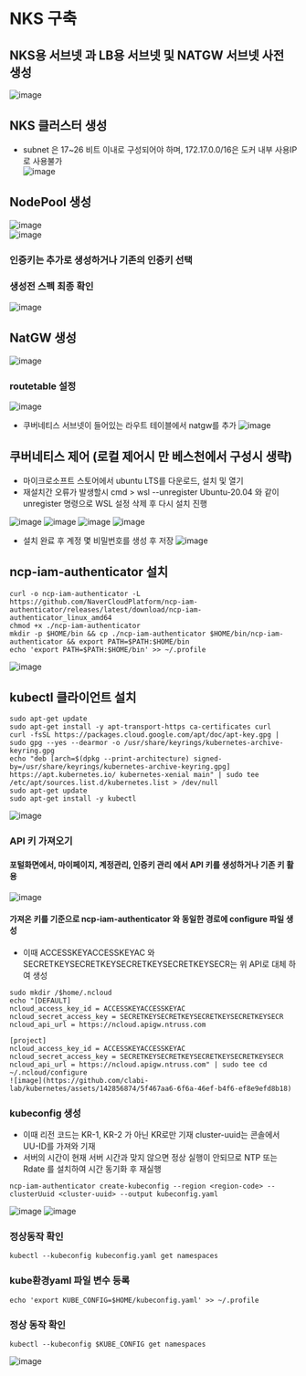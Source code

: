 # NKS 구축
## NKS용 서브넷 과 LB용 서브넷 및 NATGW 서브넷 사전 생성<br>
![image](https://github.com/clabi-lab/kubernetes/assets/142856874/c6dfa2da-00d4-4954-9750-d1f58c3f29bb)<br>

## NKS 클러스터 생성<br>
 - subnet 은 17~26 비트 이내로 구성되어야 하며, 172.17.0.0/16은 도커 내부 사용IP로 사용불가<br>
![image](https://github.com/clabi-lab/kubernetes/assets/142856874/eddb11cc-d2c1-4629-a6d3-107460249780)<br>

## NodePool 생성<br>
![image](https://github.com/clabi-lab/kubernetes/assets/142856874/4399fb68-0937-4af2-8247-a6236528a2c6)<br>
![image](https://github.com/clabi-lab/kubernetes/assets/142856874/0b55c8d3-d769-427f-9d31-16e030c6d8c4)

### 인증키는 추가로 생성하거나 기존의 인증키 선택

### 생성전 스펙 최종 확인<br>
![image](https://github.com/clabi-lab/kubernetes/assets/142856874/78ec33e2-92b4-42d3-acd3-bbd15970fa6b)

## NatGW 생성
![image](https://github.com/clabi-lab/kubernetes/assets/142856874/14a342da-41ba-43a5-ba3f-5b56f494b8ad)

### routetable 설정
![image](https://github.com/clabi-lab/kubernetes/assets/142856874/67a63954-6b9e-459b-b017-afaed426e834)
- 쿠버네티스 서브넷이 들어있는 라우트 테이블에서 natgw를 추가 
![image](https://github.com/clabi-lab/kubernetes/assets/142856874/33662c97-5691-47e9-a9d0-08652acae5b0)

## 쿠버네티스 제어 (로컬 제어시 만 베스천에서 구성시 생략)
- 마이크로소프트 스토어에서 ubuntu LTS를 다운로드, 설치 및 열기<br>
- 재설치간 오류가 발생할시 cmd > wsl --unregister Ubuntu-20.04 와 같이 unregister 명령으로 WSL 설정 삭제 후 다시 설치 진행

![image](https://github.com/clabi-lab/kubernetes/assets/142856874/6c6cd8ed-2fa6-4b06-93dd-93ec828b673b)
![image](https://github.com/clabi-lab/kubernetes/assets/142856874/697097fc-f9b2-4183-a3e0-83ff2148beb5)
![image](https://github.com/clabi-lab/kubernetes/assets/142856874/b0cb453c-e4ab-48cc-b7cd-dad3db692351)
![image](https://github.com/clabi-lab/kubernetes/assets/142856874/38e11f06-0dea-4e2d-8480-e48b3cb33507)
- 설치 완료 후 계정 몇 비밀번호를 생성 후 저장
![image](https://github.com/clabi-lab/kubernetes/assets/142856874/29810583-3b07-4d20-8e89-25741f4fd629)

## ncp-iam-authenticator 설치<br>
```
curl -o ncp-iam-authenticator -L https://github.com/NaverCloudPlatform/ncp-iam-authenticator/releases/latest/download/ncp-iam-authenticator_linux_amd64
chmod +x ./ncp-iam-authenticator
mkdir -p $HOME/bin && cp ./ncp-iam-authenticator $HOME/bin/ncp-iam-authenticator && export PATH=$PATH:$HOME/bin
echo 'export PATH=$PATH:$HOME/bin' >> ~/.profile
```
![image](https://github.com/clabi-lab/kubernetes/assets/142856874/6b71eaff-983a-4692-b743-086ab4f65ee0)


## kubectl 클라이언트 설치<br>
```
sudo apt-get update
sudo apt-get install -y apt-transport-https ca-certificates curl
curl -fsSL https://packages.cloud.google.com/apt/doc/apt-key.gpg | sudo gpg --yes --dearmor -o /usr/share/keyrings/kubernetes-archive-keyring.gpg
echo "deb [arch=$(dpkg --print-architecture) signed-by=/usr/share/keyrings/kubernetes-archive-keyring.gpg] https://apt.kubernetes.io/ kubernetes-xenial main" | sudo tee /etc/apt/sources.list.d/kubernetes.list > /dev/null
sudo apt-get update
sudo apt-get install -y kubectl
```
![image](https://github.com/clabi-lab/kubernetes/assets/142856874/d94f5b20-600c-4aa5-ac8d-71655f5861a6)



### API 키 가져오기<br>
#### 포털화면에서, 마이페이지, 계정관리, 인증키 관리 에서 API 키를 생성하거나 기존 키 활용
![image](https://github.com/clabi-lab/kubernetes/assets/142856874/dd520c7d-8611-466d-88b4-e6e808e74937)

#### 가져온 키를 기준으로 ncp-iam-authenticator 와 동일한 경로에 configure 파일 생성
- 이때 ACCESSKEYACCESSKEYAC 와 SECRETKEYSECRETKEYSECRETKEYSECRETKEYSECR는 위 API로 대체 하여 생성
```
sudo mkdir /$home/.ncloud
echo "[DEFAULT]
ncloud_access_key_id = ACCESSKEYACCESSKEYAC
ncloud_secret_access_key = SECRETKEYSECRETKEYSECRETKEYSECRETKEYSECR
ncloud_api_url = https://ncloud.apigw.ntruss.com

[project]
ncloud_access_key_id = ACCESSKEYACCESSKEYAC
ncloud_secret_access_key = SECRETKEYSECRETKEYSECRETKEYSECRETKEYSECR
ncloud_api_url = https://ncloud.apigw.ntruss.com" | sudo tee cd ~/.ncloud/configure
![image](https://github.com/clabi-lab/kubernetes/assets/142856874/5f467aa6-6f6a-46ef-b4f6-ef8e9efd8b18)
```




### kubeconfig 생성<br>
- 이때 리전 코드는 KR-1, KR-2 가 아닌 KR로만 기재 cluster-uuid는 콘솔에서 UU-ID를 가져와 기재<br>
- 서버의 시간이 현재 서버 시간과 맞지 않으면 정상 실행이 안되므로 NTP 또는 Rdate 를 설치하여 시간 동기화 후 재실행
```
ncp-iam-authenticator create-kubeconfig --region <region-code> --clusterUuid <cluster-uuid> --output kubeconfig.yaml
```
![image](https://github.com/clabi-lab/kubernetes/assets/142856874/ba6a0a5c-36c0-4b02-a20e-5765bc2601bd)
![image](https://github.com/clabi-lab/kubernetes/assets/142856874/8c22ee6d-aec5-4edf-a420-1525f707226d)



### 정상동작 확인
```
kubectl --kubeconfig kubeconfig.yaml get namespaces
```
### kube환경yaml 파일 변수 등록
```
echo 'export KUBE_CONFIG=$HOME/kubeconfig.yaml' >> ~/.profile
```
### 정상 동작 확인
```
kubectl --kubeconfig $KUBE_CONFIG get namespaces
```
![image](https://github.com/clabi-lab/kubernetes/assets/142856874/191cc770-9e1c-4f7d-96b0-b4e50fa75bdb)








